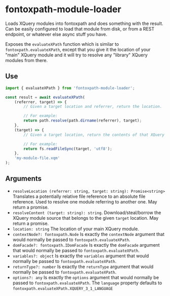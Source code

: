 # fontoxpath-module-loader

Loads XQuery modules into fontoxpath and does something with the result. Can be easily configured to load that module
from disk, or from a REST endpoint, or whatever else async stuff you have.

Exposes the `evaluateXPath` function which is similar to `fontoxpath.evaluateXPath`, except that you give it
the location of your "main" XQuery module and it will try to resolve any "library" XQuery modules from there.

## Use

```js
import { evaluateXPath } from 'fontoxpath-module-loader';

const result = await evaluateXPath(
	(referrer, target) => {
		// Given a target location and referrer, return the location.

		// For example:
		return path.resolve(path.dirname(referrer), target);
	},
	(target) => {
		// Given a target location, return the contents of that XQuery module

		// For example:
		return fs.readFileSync(target, 'utf8');
	},
	'my-module-file.xqm'
);
```

## Arguments

- `resolveLocation (referrer: string, target: string): Promise<string>` Translates a potentially relative file reference
  to an absolute file reference. Used to resolve one module referring to another one. May return a promise.
- `resolveContent (target: string): string`. Download/steal/borrow the XQuery module source that belongs to the given
  `target` location. May return a promise.
- `location: string` The location of your main XQuery module.
- `contextNode?: fontoxpath.Node` Is exactly the `contextNode` argument that would normally be passed to
  `fontoxpath.evaluateXPath`.
- `domFacade?: fontoxpath.IDomFacade` Is exactly the `domFacade` argument that would normally be passed to
  `fontoxpath.evaluateXPath`.
- `variables?: object` Is exactly the `variables` argument that would normally be passed to `fontoxpath.evaluateXPath`.
- `returnType?: number` Is exactly the `returnType` argument that would normally be passed to
  `fontoxpath.evaluateXPath`.
- `options?: any` Is exactly the `options` argument that would normally be passed to `fontoxpath.evaluateXPath`. The
  `language` property defaults to `fontoxpath.evaluateXPath.XQUERY_3_1_LANGUAGE`